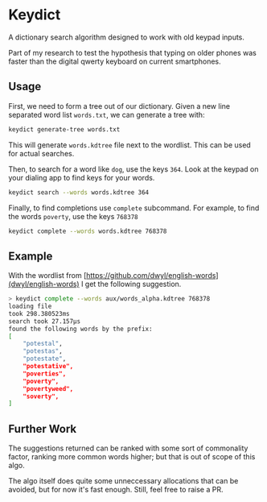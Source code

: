 # Keydict

A dictionary search algorithm designed to work with old keypad inputs.

Part of my research to test the hypothesis that typing on older phones was
faster than the digital qwerty keyboard on current smartphones.

## Usage

First, we need to form a tree out of our dictionary. Given a new line separated
word list `words.txt`, we can generate a tree with:

```bash
keydict generate-tree words.txt
```

This will generate `words.kdtree` file next to the wordlist. This can be used
for actual searches.

Then, to search for a word like `dog`, use the keys `364`. Look at the keypad on
your dialing app to find keys for your words.

```bash
keydict search --words words.kdtree 364
```

Finally, to find completions use `complete` subcommand. For example, to find the
words `poverty`, use the keys `768378`

```bash
keydict complete --words words.kdtree 768378
```

## Example

With the wordlist from
[https://github.com/dwyl/english-words](dwyl/english-words) I get the following
suggestion.

```bash
> keydict complete --words aux/words_alpha.kdtree 768378
loading file
took 298.380523ms
search took 27.157µs
found the following words by the prefix:
[
    "potestal",
    "potestas",
    "potestate",
    "potestative",
    "poverties",
    "poverty",
    "povertyweed",
    "soverty",
]
```

## Further Work

The suggestions returned can be ranked with some sort of commonality factor,
ranking more common words higher; but that is out of scope of this algo.

The algo itself does quite some unneccessary allocations that can be avoided,
but for now it's fast enough. Still, feel free to raise a PR.
